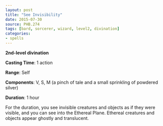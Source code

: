 ```yaml
---
layout: post
title: "See Invisibility"
date: 2015-07-30
source: PHB.274
tags: [bard, sorcerer, wizard, level2, divination]
categories:
- spells
---
```


**2nd-level divination**

**Casting Time**: 1 action

**Range**: Self

**Components**: V, S, M (a pinch of tale and a small sprinkling of powdered silver)

**Duration**: 1 hour

For the duration, you see invisible creatures and objects as if they were visible, and you can see into the Ethereal Plane. Ethereal creatures and objects appear ghostly and translucent.
